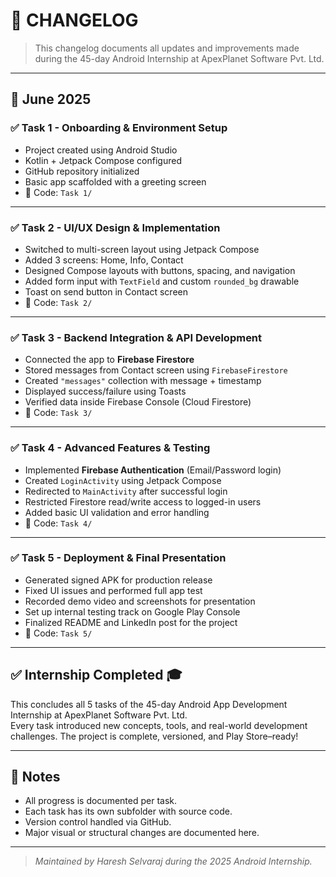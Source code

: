 # 📄 CHANGELOG

> This changelog documents all updates and improvements made during the 45-day Android Internship at ApexPlanet Software Pvt. Ltd.

---

## 📅 June 2025

### ✅ Task 1 - Onboarding & Environment Setup
- Project created using Android Studio
- Kotlin + Jetpack Compose configured
- GitHub repository initialized
- Basic app scaffolded with a greeting screen
- 📂 Code: `Task 1/`

---

### ✅ Task 2 - UI/UX Design & Implementation
- Switched to multi-screen layout using Jetpack Compose
- Added 3 screens: Home, Info, Contact
- Designed Compose layouts with buttons, spacing, and navigation
- Added form input with `TextField` and custom `rounded_bg` drawable
- Toast on send button in Contact screen
- 📂 Code: `Task 2/`

---

### ✅ Task 3 - Backend Integration & API Development
- Connected the app to **Firebase Firestore**
- Stored messages from Contact screen using `FirebaseFirestore`
- Created `"messages"` collection with message + timestamp
- Displayed success/failure using Toasts
- Verified data inside Firebase Console (Cloud Firestore)
- 📂 Code: `Task 3/`

---

### ✅ Task 4 - Advanced Features & Testing
- Implemented **Firebase Authentication** (Email/Password login)
- Created `LoginActivity` using Jetpack Compose
- Redirected to `MainActivity` after successful login
- Restricted Firestore read/write access to logged-in users
- Added basic UI validation and error handling
- 📂 Code: `Task 4/`

---

### ✅ Task 5 - Deployment & Final Presentation
- Generated signed APK for production release
- Fixed UI issues and performed full app test
- Recorded demo video and screenshots for presentation
- Set up internal testing track on Google Play Console
- Finalized README and LinkedIn post for the project
- 📂 Code: `Task 5/`

---

## ✅ Internship Completed 🎓

This concludes all 5 tasks of the 45-day Android App Development Internship at ApexPlanet Software Pvt. Ltd.  
Every task introduced new concepts, tools, and real-world development challenges. The project is complete, versioned, and Play Store–ready!

---

## 📌 Notes

- All progress is documented per task.
- Each task has its own subfolder with source code.
- Version control handled via GitHub.
- Major visual or structural changes are documented here.

---

> _Maintained by Haresh Selvaraj during the 2025 Android Internship._